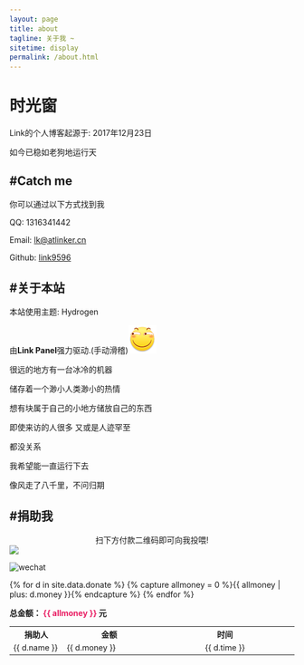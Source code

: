 ```yaml
---
layout: page
title: about
tagline: 关于我 ~
sitetime: display
permalink: /about.html
---
```


# 时光窗

Link的个人博客起源于: 2017年12月23日

如今已稳如老狗地运行<span id="sitetime2"></span>天

## #Catch me

你可以通过以下方式找到我

QQ: 1316341442

Email: <a href="mailto:lk@atlinker.cn">lk@atlinker.cn</a>

Github: [link9596](https://github.com/link9596)

## #关于本站

本站使用主题: Hydrogen

由**Link Panel**强力驱动.(手动滑稽)![手动滑稽](/exp/funny.png)


很远的地方有一台冰冷的机器

储存着一个渺小人类渺小的热情

想有块属于自己的小地方储放自己的东西

即使来访的人很多 又或是人迹罕至

都没关系

我希望能一直运行下去

像风走了八千里，不问归期

## #捐助我

<center>扫下方付款二维码即可向我投喂!</center>

<img align="center" style="display:table-cell" src="https://atlinker.cn/pay/pay.png">

![wechat](https://atlinker.cn/pay/wechat.png)

<table>
  <tr>
    <th width="10%">捐助人</th>
    <th width="20%">金额</th>
    <th align="center" width="30%">时间</th>
  </tr>
 {% for d in site.data.donate %}
{% capture allmoney = 0 %}{{ allmoney | plus: d.money }}{% endcapture %}
  <tr>
    <td> {{ d.name }} </td>
    <td> {{ d.money }} </td>
    <td align="center"> {{ d.time }} </td>
  </tr>
 {% endfor %}<p><b>总金额： <span style="color:#E91E63">{{ allmoney }}</span> 元</b></p>
</table>

